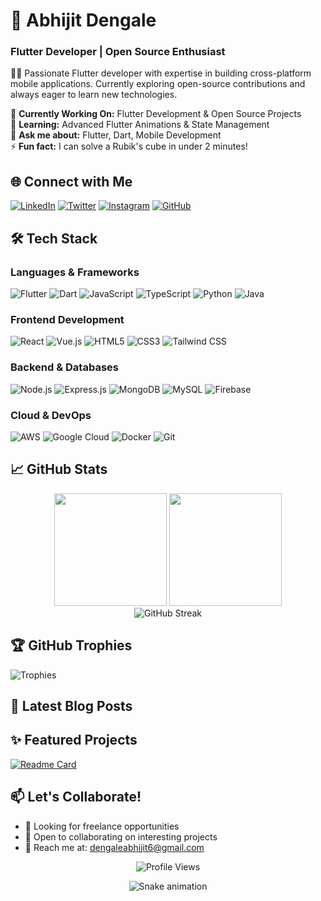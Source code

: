 # 💫 Abhijit Dengale
### Flutter Developer | Open Source Enthusiast

👨‍💻 Passionate Flutter developer with expertise in building cross-platform mobile applications. Currently exploring open-source contributions and always eager to learn new technologies.

🔭 **Currently Working On:** Flutter Development & Open Source Projects  
🌱 **Learning:** Advanced Flutter Animations & State Management  
💬 **Ask me about:** Flutter, Dart, Mobile Development  
⚡ **Fun fact:** I can solve a Rubik's cube in under 2 minutes!

## 🌐 Connect with Me
[![LinkedIn](https://img.shields.io/badge/LinkedIn-Connect-%230077B5?style=for-the-badge&logo=linkedin&logoColor=white)](https://www.linkedin.com/in/abhijit-denagle-0a028122b/)
[![Twitter](https://img.shields.io/badge/Twitter-Follow-%231DA1F2?style=for-the-badge&logo=twitter&logoColor=white)](https://twitter.com/225Dengale)
[![Instagram](https://img.shields.io/badge/Instagram-Follow-%23E4405F?style=for-the-badge&logo=instagram&logoColor=white)](https://www.instagram.com/7285_abhi/)
[![GitHub](https://img.shields.io/badge/GitHub-Follow-181717?style=for-the-badge&logo=github&logoColor=white)](https://github.com/Darkcoder011)

## 🛠️ Tech Stack

### Languages & Frameworks
![Flutter](https://img.shields.io/badge/Flutter-02569B?style=for-the-badge&logo=flutter&logoColor=white)
![Dart](https://img.shields.io/badge/Dart-0175C2?style=for-the-badge&logo=dart&logoColor=white)
![JavaScript](https://img.shields.io/badge/JavaScript-F7DF1E?style=for-the-badge&logo=javascript&logoColor=black)
![TypeScript](https://img.shields.io/badge/TypeScript-007ACC?style=for-the-badge&logo=typescript&logoColor=white)
![Python](https://img.shields.io/badge/Python-3776AB?style=for-the-badge&logo=python&logoColor=white)
![Java](https://img.shields.io/badge/Java-ED8B00?style=for-the-badge&logo=openjdk&logoColor=white)

### Frontend Development
![React](https://img.shields.io/badge/React-20232A?style=for-the-badge&logo=react&logoColor=61DAFB)
![Vue.js](https://img.shields.io/badge/Vue.js-35495E?style=for-the-badge&logo=vuedotjs&logoColor=4FC08D)
![HTML5](https://img.shields.io/badge/HTML5-E34F26?style=for-the-badge&logo=html5&logoColor=white)
![CSS3](https://img.shields.io/badge/CSS3-1572B6?style=for-the-badge&logo=css3&logoColor=white)
![Tailwind CSS](https://img.shields.io/badge/Tailwind_CSS-38B2AC?style=for-the-badge&logo=tailwind-css&logoColor=white)

### Backend & Databases
![Node.js](https://img.shields.io/badge/Node.js-339933?style=for-the-badge&logo=nodedotjs&logoColor=white)
![Express.js](https://img.shields.io/badge/Express.js-000000?style=for-the-badge&logo=express&logoColor=white)
![MongoDB](https://img.shields.io/badge/MongoDB-4EA94B?style=for-the-badge&logo=mongodb&logoColor=white)
![MySQL](https://img.shields.io/badge/MySQL-005C84?style=for-the-badge&logo=mysql&logoColor=white)
![Firebase](https://img.shields.io/badge/Firebase-039BE5?style=for-the-badge&logo=Firebase&logoColor=white)

### Cloud & DevOps
![AWS](https://img.shields.io/badge/AWS-FF9900?style=for-the-badge&logo=amazonaws&logoColor=white)
![Google Cloud](https://img.shields.io/badge/Google_Cloud-4285F4?style=for-the-badge&logo=google-cloud&logoColor=white)
![Docker](https://img.shields.io/badge/Docker-2496ED?style=for-the-badge&logo=docker&logoColor=white)
![Git](https://img.shields.io/badge/Git-F05032?style=for-the-badge&logo=git&logoColor=white)

## 📈 GitHub Stats

<div align="center">
  <img height="180em" src="https://github-readme-stats.vercel.app/api?username=Darkcoder011&show_icons=true&theme=radical&include_all_commits=true&count_private=true"/>
  <img height="180em" src="https://github-readme-stats.vercel.app/api/top-langs/?username=Darkcoder011&layout=compact&langs_count=8&theme=radical"/>
</div>

<div align="center">
  <img src="https://github-readme-streak-stats.herokuapp.com/?user=Darkcoder011&theme=radical" alt="GitHub Streak" />
</div>

## 🏆 GitHub Trophies
![Trophies](https://github-profile-trophy.vercel.app/?username=Darkcoder011&theme=radical&no-frame=true&no-bg=true&margin-w=4)

## 📝 Latest Blog Posts
<!-- BLOG-POST-LIST:START -->
<!-- BLOG-POST-LIST:END -->

## ✨ Featured Projects
[![Readme Card](https://github-readme-stats.vercel.app/api/pin/?username=Darkcoder011&repo=your-repo&theme=radical)](https://github.com/Darkcoder011/your-repo)

## 📫 Let's Collaborate!
- 💼 Looking for freelance opportunities
- 🤝 Open to collaborating on interesting projects
- 📧 Reach me at: [dengaleabhijit6@gmail.com](mailto:dengaleabhijit6@gmail.com)

<div align="center">
  <img src="https://komarev.com/ghpvc/?username=Darkcoder011&style=flat-square&color=blue" alt="Profile Views"/>
</div>

<p align="center"> 
  <img src="https://github.com/Darkcoder011/Darkcoder011/raw/output/github-contribution-grid-snake.svg" alt="Snake animation" />
</p>
